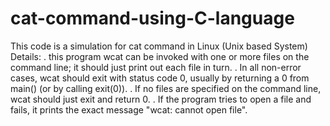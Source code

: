# cat-command-using-C-language
This code is a simulation for cat command in Linux (Unix based System) 
Details:
 . this program wcat can be invoked with one or more files on the command line; it should just print out each file in turn.
 . In all non-error cases, wcat should exit with status code 0, usually by returning a 0 from main() (or by calling exit(0)).
 . If no files are specified on the command line, wcat should just exit and return 0.
 . If the program tries to open a file and fails, it prints the exact message "wcat: cannot open file".
